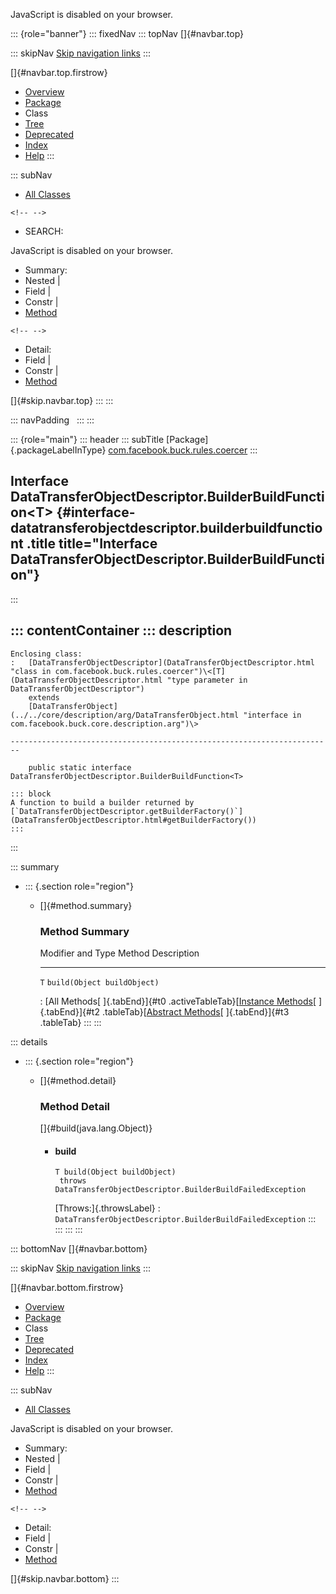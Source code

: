 <div>

JavaScript is disabled on your browser.

</div>

::: {role="banner"}
::: fixedNav
::: topNav
[]{#navbar.top}

::: skipNav
[Skip navigation links](#skip.navbar.top "Skip navigation links")
:::

[]{#navbar.top.firstrow}

-   [Overview](../../../../../index.html)
-   [Package](package-summary.html)
-   Class
-   [Tree](package-tree.html)
-   [Deprecated](../../../../../deprecated-list.html)
-   [Index](../../../../../index-all.html)
-   [Help](../../../../../help-doc.html)
:::

::: subNav
-   [All Classes](../../../../../allclasses.html)

```{=html}
<!-- -->
```
-   SEARCH:

<div>

<div>

JavaScript is disabled on your browser.

</div>

</div>

<div>

-   Summary: 
-   Nested \| 
-   Field \| 
-   Constr \| 
-   [Method](#method.summary)

```{=html}
<!-- -->
```
-   Detail: 
-   Field \| 
-   Constr \| 
-   [Method](#method.detail)

</div>

[]{#skip.navbar.top}
:::
:::

::: navPadding
 
:::
:::

::: {role="main"}
::: header
::: subTitle
[Package]{.packageLabelInType} [com.facebook.buck.rules.coercer](package-summary.html)
:::

## Interface DataTransferObjectDescriptor.BuilderBuildFunction\<T\> {#interface-datatransferobjectdescriptor.builderbuildfunctiont .title title="Interface DataTransferObjectDescriptor.BuilderBuildFunction"}
:::

::: contentContainer
::: description
-   

    Enclosing class:
    :   [DataTransferObjectDescriptor](DataTransferObjectDescriptor.html "class in com.facebook.buck.rules.coercer")\<[T](DataTransferObjectDescriptor.html "type parameter in DataTransferObjectDescriptor")
        extends
        [DataTransferObject](../../core/description/arg/DataTransferObject.html "interface in com.facebook.buck.core.description.arg")\>

    ------------------------------------------------------------------------

        public static interface DataTransferObjectDescriptor.BuilderBuildFunction<T>

    ::: block
    A function to build a builder returned by
    [`DataTransferObjectDescriptor.getBuilderFactory()`](DataTransferObjectDescriptor.html#getBuilderFactory())
    :::
:::

::: summary
-   ::: {.section role="region"}
    -   []{#method.summary}

        ### Method Summary

          Modifier and Type   Method                        Description
          ------------------- ----------------------------- -------------
          `T`                 `build​(Object buildObject)`    

          : [All Methods[ ]{.tabEnd}]{#t0 .activeTableTab}[[Instance
          Methods](javascript:show(2);)[ ]{.tabEnd}]{#t2
          .tableTab}[[Abstract
          Methods](javascript:show(4);)[ ]{.tabEnd}]{#t3 .tableTab}
    :::
:::

::: details
-   ::: {.section role="region"}
    -   []{#method.detail}

        ### Method Detail

        []{#build(java.lang.Object)}

        -   #### build

            ``` methodSignature
            T build​(Object buildObject)
             throws DataTransferObjectDescriptor.BuilderBuildFailedException
            ```

            [Throws:]{.throwsLabel}
            :   `DataTransferObjectDescriptor.BuilderBuildFailedException`
    :::
:::
:::
:::

::: bottomNav
[]{#navbar.bottom}

::: skipNav
[Skip navigation links](#skip.navbar.bottom "Skip navigation links")
:::

[]{#navbar.bottom.firstrow}

-   [Overview](../../../../../index.html)
-   [Package](package-summary.html)
-   Class
-   [Tree](package-tree.html)
-   [Deprecated](../../../../../deprecated-list.html)
-   [Index](../../../../../index-all.html)
-   [Help](../../../../../help-doc.html)
:::

::: subNav
-   [All Classes](../../../../../allclasses.html)

<div>

<div>

JavaScript is disabled on your browser.

</div>

</div>

<div>

-   Summary: 
-   Nested \| 
-   Field \| 
-   Constr \| 
-   [Method](#method.summary)

```{=html}
<!-- -->
```
-   Detail: 
-   Field \| 
-   Constr \| 
-   [Method](#method.detail)

</div>

[]{#skip.navbar.bottom}
:::
